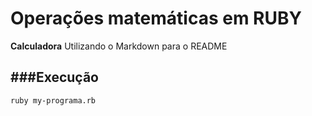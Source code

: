 # Operações matemáticas em RUBY




 **Calculadora** Utilizando o Markdown para o README

###Execução
----

```Shell
ruby my-programa.rb
```